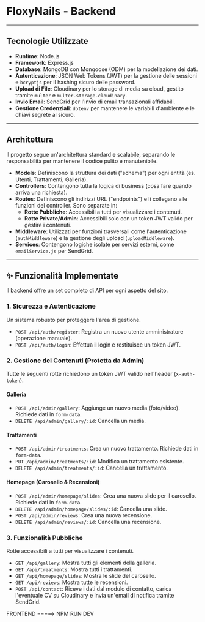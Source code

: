 # FloxyNails -  Backend



---

##  Tecnologie Utilizzate

-   **Runtime**: Node.js
-   **Framework**: Express.js
-   **Database**: MongoDB con Mongoose (ODM) per la modellazione dei dati.
-   **Autenticazione**: JSON Web Tokens (JWT) per la gestione delle sessioni e `bcryptjs` per il hashing sicuro delle password.
-   **Upload di File**: Cloudinary per lo storage di media su cloud, gestito tramite `multer` e `multer-storage-cloudinary`.
-   **Invio Email**: SendGrid per l'invio di email transazionali affidabili.
-   **Gestione Credenziali**: `dotenv` per mantenere le variabili d'ambiente e le chiavi segrete al sicuro.

---

##  Architettura

Il progetto segue un'architettura standard e scalabile, separando le responsabilità per mantenere il codice pulito e manutenibile.

-   **Models**: Definiscono la struttura dei dati ("schema") per ogni entità (es. Utenti, Trattamenti, Galleria).
-   **Controllers**: Contengono tutta la logica di business (cosa fare quando arriva una richiesta).
-   **Routes**: Definiscono gli indirizzi URL ("endpoints") e li collegano alle funzioni dei controller. Sono separate in:
    -   **Rotte Pubbliche**: Accessibili a tutti per visualizzare i contenuti.
    -   **Rotte Private/Admin**: Accessibili solo con un token JWT valido per gestire i contenuti.
-   **Middleware**: Utilizzati per funzioni trasversali come l'autenticazione (`authMiddleware`) e la gestione degli upload (`uploadMiddleware`).
-   **Services**: Contengono logiche isolate per servizi esterni, come `emailService.js` per SendGrid.

---

## ✨ Funzionalità Implementate

Il backend offre un set completo di API per ogni aspetto del sito.

### **1. Sicurezza e Autenticazione**
Un sistema robusto per proteggere l'area di gestione.
-   `POST /api/auth/register`: Registra un nuovo utente amministratore (operazione manuale).
-   `POST /api/auth/login`: Effettua il login e restituisce un token JWT.

### **2. Gestione dei Contenuti (Protetta da Admin)**
Tutte le seguenti rotte richiedono un token JWT valido nell'header (`x-auth-token`).

#### **Galleria**
-   `POST /api/admin/gallery`: Aggiunge un nuovo media (foto/video). Richiede dati in `form-data`.
-   `DELETE /api/admin/gallery/:id`: Cancella un media.

#### **Trattamenti**
-   `POST /api/admin/treatments`: Crea un nuovo trattamento. Richiede dati in `form-data`.
-   `PUT /api/admin/treatments/:id`: Modifica un trattamento esistente.
-   `DELETE /api/admin/treatments/:id`: Cancella un trattamento.

#### **Homepage (Carosello & Recensioni)**
-   `POST /api/admin/homepage/slides`: Crea una nuova slide per il carosello. Richiede dati in `form-data`.
-   `DELETE /api/admin/homepage/slides/:id`: Cancella una slide.
-   `POST /api/admin/reviews`: Crea una nuova recensione.
-   `DELETE /api/admin/reviews/:id`: Cancella una recensione.

### **3. Funzionalità Pubbliche**
Rotte accessibili a tutti per visualizzare i contenuti.
-   `GET /api/gallery`: Mostra tutti gli elementi della galleria.
-   `GET /api/treatments`: Mostra tutti i trattamenti.
-   `GET /api/homepage/slides`: Mostra le slide del carosello.
-   `GET /api/reviews`: Mostra tutte le recensioni.
-   `POST /api/contact`: Riceve i dati dal modulo di contatto, carica l'eventuale CV su Cloudinary e invia un'email di notifica tramite SendGrid.


FRONTEND =====> NPM RUN DEV